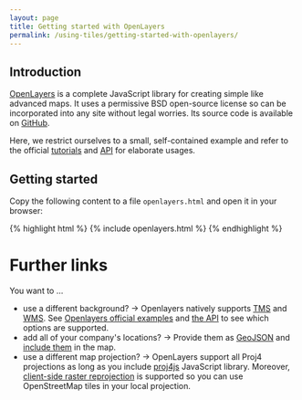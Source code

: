 ```yaml
---
layout: page
title: Getting started with OpenLayers
permalink: /using-tiles/getting-started-with-openlayers/
---
```


## Introduction

[OpenLayers](http://openlayers.org/) is a complete JavaScript library for creating simple like advanced maps. It uses a permissive BSD open-source license so can be incorporated into any site without legal worries. Its source code is available on [GitHub](https://github.com/openlayers/ol3/).

Here, we restrict ourselves to a small, self-contained example and refer to the official [tutorials](http://openlayers.org/en/latest/examples/) and [API](http://openlayers.org/en/latest/apidoc/) for elaborate usages.

## Getting started

Copy the following content to a file `openlayers.html` and open it in your browser:

{% highlight html %}
{% include openlayers.html %}
{% endhighlight %}

# Further links
You want to …

* use a different background? → Openlayers natively supports [TMS](https://en.wikipedia.org/wiki/Tile_Map_Service) and [WMS](https://en.wikipedia.org/wiki/Web_Map_Service). See [Openlayers official examples](http://openlayers.org/en/latest/examples/) and [the API](http://openlayers.org/en/latest/apidoc/) to see which options are supported.
* add all of your company's locations? → Provide them as [GeoJSON](http://geojson.org/) and [include them](http://openlayers.org/en/latest/examples/select-features.html) in the map.
* use a different map projection? → OpenLayers support all Proj4 projections as long as you include [proj4js](http://proj4js.org/) JavaScript library. Moreover, [client-side raster reprojection](http://openlayers.org/en/latest/examples/reprojection-by-code.html) is supported so you can use OpenStreetMap tiles in your local projection.
